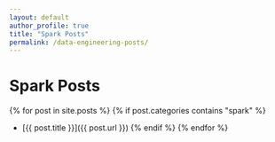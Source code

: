 ```yaml
---
layout: default
author_profile: true
title: "Spark Posts"
permalink: /data-engineering-posts/
---
```


# Spark Posts

{% for post in site.posts %}
{% if post.categories contains "spark" %}
- [{{ post.title }}]({{ post.url }})
{% endif %}
{% endfor %}